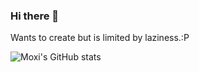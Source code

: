 ### Hi there 👋

<!--
**moxisuki/moxisuki** is a ✨ _special_ ✨ repository because its `README.md` (this file) appears on your GitHub profile.

Here are some ideas to get you started:

- 🔭 I’m currently working on ...
- 🌱 I’m currently learning ...
- 👯 I’m looking to collaborate on ...
- 🤔 I’m looking for help with ...
- 💬 Ask me about ...
- 📫 How to reach me: ...
- 😄 Pronouns: ...
- ⚡ Fun fact: ...
-->

Wants to create but is limited by laziness.:P

![Moxi's GitHub stats](https://github-readme-stats.vercel.app/api?username=moxisuki&include_all_commits=true)
